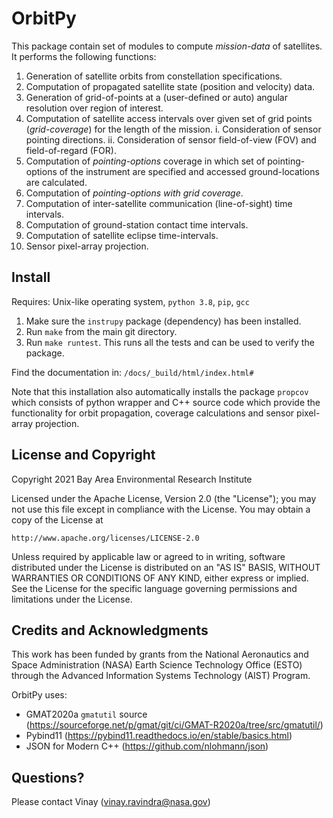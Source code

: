 # OrbitPy

This package contain set of modules to compute *mission-data* of satellites. It performs the following functions:

1. Generation of satellite orbits from constellation specifications.
2. Computation of propagated satellite state (position and velocity) data.
3. Generation of grid-of-points at a (user-defined or auto) angular resolution over region of interest.
4. Computation of satellite access intervals over given set of grid points (*grid-coverage*) for the length of the mission.
     i. Consideration of sensor pointing directions.
    ii. Consideration of sensor field-of-view (FOV) and field-of-regard (FOR).
5. Computation of *pointing-options* coverage in which set of pointing-options of the instrument are specified and accessed ground-locations are calculated.
6. Computation of *pointing-options with grid coverage*.
7. Computation of inter-satellite communication (line-of-sight) time intervals.
8. Computation of ground-station contact time intervals.
9. Computation of satellite eclipse time-intervals.
10. Sensor pixel-array projection.

## Install

Requires: Unix-like operating system, `python 3.8`, `pip`, `gcc`

1. Make sure the `instrupy` package (dependency) has been installed.
2. Run `make` from the main git directory.
4. Run `make runtest`. This runs all the tests and can be used to verify the package.

Find the documentation in: `/docs/_build/html/index.html#`

Note that this installation also automatically installs the package `propcov` which consists of python wrapper and C++ source code which provide the functionality for orbit propagation, coverage calculations and sensor pixel-array projection.

## License and Copyright

Copyright 2021 Bay Area Environmental Research Institute

Licensed under the Apache License, Version 2.0 (the "License");
you may not use this file except in compliance with the License.
You may obtain a copy of the License at

    http://www.apache.org/licenses/LICENSE-2.0

Unless required by applicable law or agreed to in writing, software
distributed under the License is distributed on an "AS IS" BASIS,
WITHOUT WARRANTIES OR CONDITIONS OF ANY KIND, either express or implied.
See the License for the specific language governing permissions and
limitations under the License.
## Credits and Acknowledgments

This work has been funded by grants from the National Aeronautics and Space Administration (NASA) Earth Science Technology Office (ESTO) through the Advanced Information Systems Technology (AIST) Program.

OrbitPy uses:

* GMAT2020a `gmatutil` source (https://sourceforge.net/p/gmat/git/ci/GMAT-R2020a/tree/src/gmatutil/)
* Pybind11 (https://pybind11.readthedocs.io/en/stable/basics.html)
* JSON for Modern C++ (https://github.com/nlohmann/json)

## Questions?

Please contact Vinay (vinay.ravindra@nasa.gov)